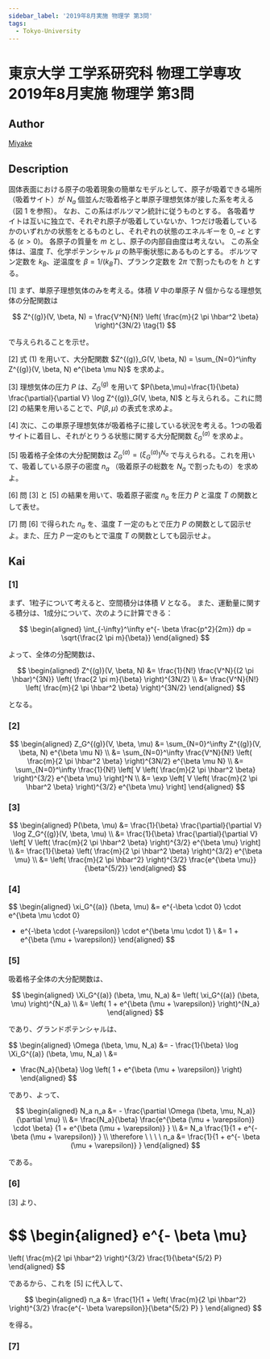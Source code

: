 ```yaml
---
sidebar_label: '2019年8月実施 物理学 第3問'
tags:
  - Tokyo-University
---
```


# 東京大学 工学系研究科 物理工学専攻 2019年8月実施 物理学 第3問

## **Author**
[Miyake](https://miyake.github.io/exams/index.html)

## **Description**
固体表面における原子の吸着現象の簡単なモデルとして、原子が吸着できる場所（吸着サイト）が $N_a$ 個並んだ吸着格子と単原子理想気体が接した系を考える（図 1 を参照）。
なお、この系はボルツマン統計に従うものとする。
各吸着サイトは互いに独立で、それぞれ原子が吸着していないか、1つだけ吸着しているかのいずれかの状態をとるものとし、それぞれの状態のエネルギーを $0, -\varepsilon$ とする ($\varepsilon > 0$)。
各原子の質量を $m$ とし、原子の内部自由度は考えない。
この系全体は、温度 $T$、化学ポテンシャル $\mu$ の熱平衡状態にあるものとする。
ボルツマン定数を $k_B$、逆温度を $\beta=1/(k_BT)$、プランク定数を $2 \pi$ で割ったものを $h$ とする。

\[1\] まず、単原子理想気体のみを考える。体積 $V$ 中の単原子 $N$ 個からなる理想気体の分配関数は

$$
Z^{(g)}(V, \beta, N) = \frac{V^N}{N!}
\left( \frac{m}{2 \pi \hbar^2 \beta} \right)^{3N/2}  \tag{1}
$$

で与えられることを示せ。

\[2\] 式 (1) を用いて、大分配関数 $Z^{(g)}_G(V, \beta, N) = \sum_{N=0}^\infty Z^{(g)}(V, \beta, N) e^{\beta \mu N}$ を求めよ。

\[3\] 理想気体の圧力 $P$ は、$Z^{(g)}_G$ を用いて $P(\beta,\mu)=\frac{1}{\beta} \frac{\partial}{\partial V} \log Z^{(g)}_G(V, \beta, N)$ と与えられる。これに問 \[2\] の結果を用いることで、$P(\beta,\mu)$ の表式を求めよ。

\[4\] 次に、この単原子理想気体が吸着格子に接している状況を考える。1つの吸着サイトに着目し、それがとりうる状態に関する大分配関数 $\xi_G^{(a)}$ を求めよ。

\[5\] 吸着格子全体の大分配関数は $Z^{(a)}_G = (\xi_G^{(a)})^{N_a}$ で与えられる。これを用いて、吸着している原子の密度 $n_a$ （吸着原子の総数を $N_a$ で割ったもの）を求めよ。

\[6\] 問 \[3\] と \[5\] の結果を用いて、吸着原子密度 $n_a$ を圧力 $P$ と温度 $T$ の関数として表せ。

\[7\] 問 \[6\] で得られた $n_a$ を、温度 $T$ 一定のもとで圧力 $P$ の関数として図示せよ。また、圧力 $P$ 一定のもとで温度 $T$ の関数としても図示せよ。

## **Kai**
### \[1\]
まず、1粒子について考えると、空間積分は体積 $V$ となる。
また、運動量に関する積分は、1成分について、次のように計算できる：

$$
\begin{aligned}
\int_{-\infty}^\infty e^{- \beta \frac{p^2}{2m}} dp
= \sqrt{\frac{2 \pi m}{\beta}}
\end{aligned}
$$

よって、全体の分配関数は、

$$
\begin{aligned}
Z^{(g)}(V, \beta, N)
&= \frac{1}{N!} \frac{V^N}{(2 \pi \hbar)^{3N}}
\left( \frac{2 \pi m}{\beta} \right)^{3N/2}
\\
&= \frac{V^N}{N!}
\left( \frac{m}{2 \pi \hbar^2 \beta} \right)^{3N/2}
\end{aligned}
$$

となる。

### \[2\]

$$
\begin{aligned}
Z_G^{(g)}(V, \beta, \mu)
&=
\sum_{N=0}^\infty Z^{(g)}(V, \beta, N) e^{\beta \mu N}
\\
&=
\sum_{N=0}^\infty
\frac{V^N}{N!} \left( \frac{m}{2 \pi \hbar^2 \beta} \right)^{3N/2}
e^{\beta \mu N}
\\
&=
\sum_{N=0}^\infty \frac{1}{N!} \left[
V \left( \frac{m}{2 \pi \hbar^2 \beta} \right)^{3/2} e^{\beta \mu}
\right]^N
\\
&=
\exp \left[
V \left( \frac{m}{2 \pi \hbar^2 \beta} \right)^{3/2} e^{\beta \mu}
\right]
\end{aligned}
$$

### \[3\]

$$
\begin{aligned}
P(\beta, \mu)
&=
\frac{1}{\beta} \frac{\partial}{\partial V} \log Z_G^{(g)}(V, \beta, \mu)
\\
&=
\frac{1}{\beta} \frac{\partial}{\partial V}
\left[
V \left( \frac{m}{2 \pi \hbar^2 \beta} \right)^{3/2} e^{\beta \mu}
\right]
\\
&=
\frac{1}{\beta}
\left( \frac{m}{2 \pi \hbar^2 \beta} \right)^{3/2} e^{\beta \mu}
\\
&=
\left( \frac{m}{2 \pi \hbar^2} \right)^{3/2}
\frac{e^{\beta \mu}}{\beta^{5/2}}
\end{aligned}
$$

### \[4\]

$$
\begin{aligned}
\xi_G^{(a)} (\beta, \mu)
&=
e^{-\beta \cdot 0} \cdot e^{\beta \mu \cdot 0}
+ e^{-\beta \cdot (-\varepsilon)} \cdot e^{\beta \mu \cdot 1}
\\
&=
1 + e^{\beta (\mu + \varepsilon)}
\end{aligned}
$$

### \[5\]
吸着格子全体の大分配関数は、

$$
\begin{aligned}
\Xi_G^{(a)} (\beta, \mu, N_a)
&=
\left( \xi_G^{(a)} (\beta, \mu) \right)^{N_a}
\\
&=
\left( 1 + e^{\beta (\mu + \varepsilon)} \right)^{N_a}
\end{aligned}
$$

であり、グランドポテンシャルは、

$$
\begin{aligned}
\Omega (\beta, \mu, N_a)
&= - \frac{1}{\beta} \log \Xi_G^{(a)} (\beta, \mu, N_a)
\\
&=
- \frac{N_a}{\beta}
\log \left( 1 + e^{\beta (\mu + \varepsilon)} \right)
\end{aligned}
$$

であり、よって、

$$
\begin{aligned}
N_a n_a
&= - \frac{\partial \Omega (\beta, \mu, N_a)}{\partial \mu}
\\
&=
\frac{N_a}{\beta}
\frac{e^{\beta (\mu + \varepsilon)} \cdot \beta}
{1 + e^{\beta (\mu + \varepsilon)} }
\\
&=
N_a \frac{1}{1 + e^{- \beta (\mu + \varepsilon)} }
\\
\therefore \ \ \ \ 
n_a
&=
\frac{1}{1 + e^{- \beta (\mu + \varepsilon)} }
\end{aligned}
$$

である。

### \[6\]
\[3\] より、

$$
\begin{aligned}
e^{- \beta \mu}
=
\left( \frac{m}{2 \pi \hbar^2} \right)^{3/2}
\frac{1}{\beta^{5/2} P}
\end{aligned}
$$

であるから、これを \[5\] に代入して、

$$
\begin{aligned}
n_a
&=
\frac{1}{1 + 
\left( \frac{m}{2 \pi \hbar^2} \right)^{3/2}
\frac{e^{- \beta \varepsilon}}{\beta^{5/2} P}
}
\end{aligned}
$$

を得る。

### \[7\]
